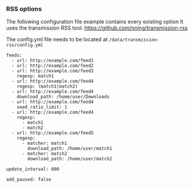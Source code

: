 
### RSS options
The following configuration file example contains every existing option
It uses the transmission RSS tool: https://github.com/nning/transmission-rss

The config.yml file needs to be located at `/data/transmission-rss/config.yml`

    feeds:
      - url: http://example.com/feed1
      - url: http://example.com/feed2
      - url: http://example.com/feed3
        regexp: match1
      - url: http://example.com/feed4
        regexp: (match1|match2)
      - url: http://example.com/feed4
        download_path: /home/user/Downloads
      - url: http://example.com/feed4
        seed_ratio_limit: 1
      - url: http://example.com/feed4
        regexp:
          - match1
          - match2
      - url: http://example.com/feed5
        regexp:
          - matcher: match1
            download_path: /home/user/match1
          - matcher: match2
            download_path: /home/user/match2

    update_interval: 600

    add_paused: false